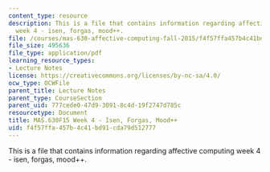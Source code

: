 ```yaml
---
content_type: resource
description: This is a file that contains information regarding affective computing
  week 4 - isen, forgas, mood++.
file: /courses/mas-630-affective-computing-fall-2015/f4f57ffa457b4c41bd91cda79d512777_MITMAS_630F15_Week4.pdf
file_size: 495636
file_type: application/pdf
learning_resource_types:
- Lecture Notes
license: https://creativecommons.org/licenses/by-nc-sa/4.0/
ocw_type: OCWFile
parent_title: Lecture Notes
parent_type: CourseSection
parent_uid: 777cede0-47d9-3091-8c4d-19f2747d785c
resourcetype: Document
title: MAS.630F15 Week 4 - Isen, Forgas, Mood++
uid: f4f57ffa-457b-4c41-bd91-cda79d512777
---
```

This is a file that contains information regarding affective computing week 4 - isen, forgas, mood++.